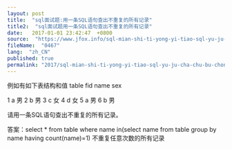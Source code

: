 ```yaml
---
layout: post
title:  "sql面试题:用一条SQL语句查出不重复的所有记录"
title2:  "sql面试题用一条SQL语句查出不重复的所有记录"
date:   2017-01-01 23:42:47  +0800
source:  "https://www.jfox.info/sql-mian-shi-ti-yong-yi-tiao-sql-yu-ju-cha-chu-bu-chong-fu-de-suo-you-ji-lu.html"
fileName:  "0467"
lang:  "zh_CN"
published: true
permalink: "2017/sql-mian-shi-ti-yong-yi-tiao-sql-yu-ju-cha-chu-bu-chong-fu-de-suo-you-ji-lu.html"
---
```




例如有如下表结构和值
table
fid name  sex

1     a      男
2     b      男
3     c      女
4     d      女
5     a      男
6     b      男

请用一条SQL语句查出不重复的所有记录。

答案：select   *   from   table   where   name in(select   name   from   table   group   by   name     having   count(name)=1) 不重复任意次数的所有记录

